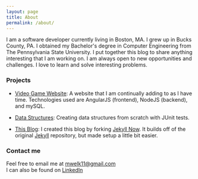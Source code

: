 ```yaml
---
layout: page
title: About
permalink: /about/
---
```


I am a software developer currently living in Boston, MA. I grew up in Bucks County, PA. I obtained my Bachelor's degree in Computer Engineering from The Pennsylvania State University. I put together this blog to share anything interesting that I am working on. I am always open to new opportunities and challenges. I love to learn and solve interesting problems.

### Projects

* [Video Game Website](https://github.com/mwelk11/Video-Game-Website): A website that I am continually adding to as I have time. Technologies used are AngularJS (frontend), NodeJS (backend), and mySQL.

* [Data Structures](https://github.com/mwelk11/Data-Structures): Creating data structures from scratch with JUnit tests.
 
* [This Blog](https://github.com/mwelk11/mwelk11.github.io): I created this blog by forking [Jekyll Now](https://github.com/barryclark/jekyll-now). It builds off of the original [Jekyll](https://github.com/jekyll/jekyll) repository, but made setup a little bit easier.

### Contact me

Feel free to email me at [mwelk11@gmail.com](mailto:mwelk11@gmail.com)  
I can also be found on [LinkedIn](www.linkedin.com/in/matthew-welk-a2b2756a)
